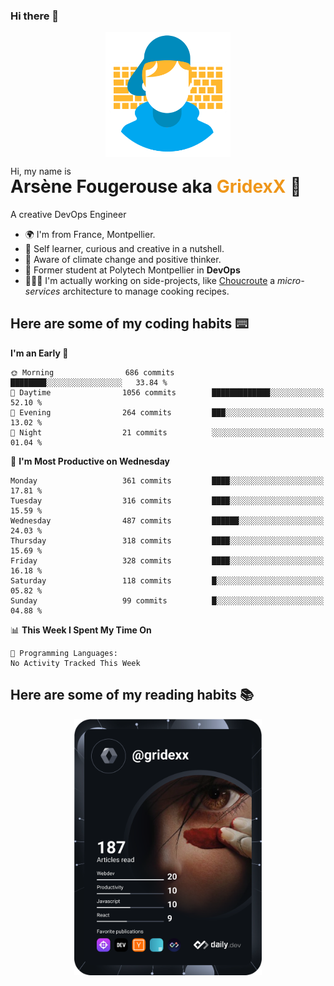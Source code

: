 ### Hi there 👋

<!--
**GridexX/gridexx** is a ✨ _special_ ✨ repository because its `README.md` (this file) appears on your GitHub profile.

Here are some ideas to get you started:

- 🔭 I’m currently working on ...
- 🌱 I’m currently learning ...
- 👯 I’m looking to collaborate on ...
- 🤔 I’m looking for help with ...
- 💬 Ask me about ...
- 📫 How to reach me: ...
- 😄 Pronouns: ...
- ⚡ Fun fact: ...
-->


<!-- Header -->
<div align="center">
  <img align="center" src="./images/user_profile.png" width="200">
</div>
<p>Hi, my name is</p> 
<h1 style="margin-top:-15px">Arsène Fougerouse aka <span style="color:#ef961a">GridexX</span> 👋</h1>

A creative DevOps Engineer

- 🌍 I'm from France, Montpellier.
- 🎨 Self learner, curious and creative in a nutshell. 
- 🌱 Aware of climate change and positive thinker.
- 📕 Former student at Polytech Montpellier in **DevOps**
- 👨🏻‍💻 I'm actually working on side-projects, like [Choucroute](https://github.com/houcroute-orga) a *micro-services* architecture to manage cooking recipes.


## Here are some of my coding habits ⌨️

<!-- Add a section about tech and Ops stack
  Like this one : https://github.com/Xanthus58#-tech-stack
-->
<!--START_SECTION:waka-->
**I'm an Early 🐤** 

```text
🌞 Morning                686 commits         ████████░░░░░░░░░░░░░░░░░   33.84 % 
🌆 Daytime                1056 commits        █████████████░░░░░░░░░░░░   52.10 % 
🌃 Evening                264 commits         ███░░░░░░░░░░░░░░░░░░░░░░   13.02 % 
🌙 Night                  21 commits          ░░░░░░░░░░░░░░░░░░░░░░░░░   01.04 % 
```
📅 **I'm Most Productive on Wednesday** 

```text
Monday                   361 commits         ████░░░░░░░░░░░░░░░░░░░░░   17.81 % 
Tuesday                  316 commits         ████░░░░░░░░░░░░░░░░░░░░░   15.59 % 
Wednesday                487 commits         ██████░░░░░░░░░░░░░░░░░░░   24.03 % 
Thursday                 318 commits         ████░░░░░░░░░░░░░░░░░░░░░   15.69 % 
Friday                   328 commits         ████░░░░░░░░░░░░░░░░░░░░░   16.18 % 
Saturday                 118 commits         █░░░░░░░░░░░░░░░░░░░░░░░░   05.82 % 
Sunday                   99 commits          █░░░░░░░░░░░░░░░░░░░░░░░░   04.88 % 
```


📊 **This Week I Spent My Time On** 

```text
💬 Programming Languages: 
No Activity Tracked This Week
```


<!--END_SECTION:waka-->

## Here are some of my reading habits 📚
<div  align="center">
  <img src="./images/devcard.svg" width="300">
</div>
